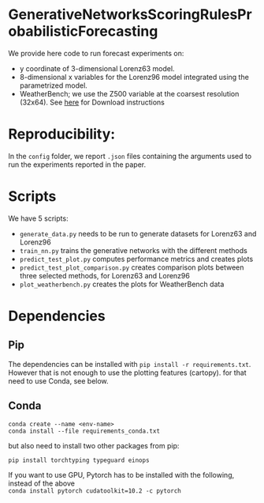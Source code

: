 # GenerativeNetworksScoringRulesProbabilisticForecasting
 
We provide here code to run forecast experiments on: 

- y coordinate of 3-dimensional Lorenz63 model.
- 8-dimensional x variables for the Lorenz96 model integrated using the parametrized model.
- WeatherBench; we use the Z500 variable at the coarsest resolution (32x64). See [here](https://github.com/pangeo-data/WeatherBench) for Download instructions


# Reproducibility: 

In the `config` folder, we report `.json` files containing the arguments used to run the experiments reported in the paper.

# Scripts
We have 5 scripts: 

- `generate_data.py` needs to be run to generate datasets for Lorenz63 and Lorenz96
- `train_nn.py` trains the generative networks with the different methods
- `predict_test_plot.py` computes performance metrics and creates plots
- `predict_test_plot_comparison.py` creates comparison plots between three selected methods, for Lorenz63 and Lorenz96
- `plot_weatherbench.py` creates the plots for WeatherBench data


# Dependencies
## Pip 

The dependencies can be installed with ```pip install -r requirements.txt```. 
However that is not enough to use the plotting features (cartopy). for that need to use Conda, see below.

## Conda

```
conda create --name <env-name>
conda install --file requirements_conda.txt
```

but also need to install two other packages from pip: 

```pip install torchtyping typeguard einops```
 
If you want to use GPU, Pytorch has to be installed with the following, instead of the above  
```conda install pytorch cudatoolkit=10.2 -c pytorch```





